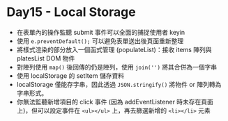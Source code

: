 # Day15 - Local Storage

* 在表單內的操作監聽 submit 事件可以全面的捕捉使用者 keyin
* 使用 ```e.preventDefault();``` 可以避免表單送出後頁面重新整理
* 將樣式渲染的部分放入一個函式管理 (populateList)：接收 items 陣列與 platesList DOM 物件
* 對陣列使用 ```map()``` 後回傳的仍是陣列，使用 ```join('')``` 將其合併為一個字串
* 使用 localStorage 的 setItem 儲存資料
* localStorage 僅能存字串，因此透過 ```JSON.stringify()``` 將物件 or 陣列轉為字串形式。
* 你無法監聽新增項目的 click 事件 (因為 addEventListener 時未存在頁面上)，但可以設定事件在 ```<ul></ul>``` 上，再去篩選新增的 ```<li></li>``` 元素